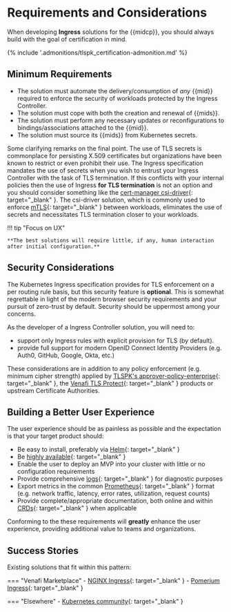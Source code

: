# Requirements and Considerations

When developing **Ingress** solutions for the {{midcp}}, you should always build with the goal of certification in mind.

{% include '.admonitions/tlspk_certification-admonition.md' %}

## Minimum Requirements 

- The solution must automate the delivery/consumption of *any* {{mid}} required to enforce the security of workloads protected by the Ingress Controller.
- The solution must cope with both the creation and renewal of {{mids}}.
- The solution must perform any necessary updates or reconfigurations to bindings/associations attached to the {{mid}}.
- The solution must source its {{mids}} from Kubernetes secrets.

Some clarifying remarks on the final point.
The use of TLS secrets is commonplace for persisting X.509 certificates but organizations have been known to restrict or even prohibit their use.
The Ingress specification mandates the use of secrets when you wish to entrust your Ingress Controller with the task of TLS termination.
If this conflicts with your internal policies then the use of Ingress **for TLS termination** is not an option and you should consider something like the [cert-manager csi-driver](https://cert-manager.io/docs/projects/csi-driver/){: target="_blank" }.
The csi-driver solution, which is commonly used to enforce [mTLS](https://en.wikipedia.org/wiki/Mutual_authentication#mTLS){: target="_blank" } between workloads, eliminates the use of secrets and necessitates TLS termination closer to your workloads.

!!! tip "Focus on UX"

    **The best solutions will require little, if any, human interaction after initial configuration.**

## Security Considerations

The Kubernetes Ingress specification provides for TLS enforcement on a per routing rule basis, but this security feature is **optional**.
This is somewhat regrettable in light of the modern browser security requirements and your pursuit of zero-trust by default.
Security should be uppermost among your concerns.

As the developer of a Ingress Controller solution, you will need to:

- support only Ingress rules with explicit provision for TLS (by default).
- provide full support for modern OpenID Connect Identity Providers (e.g. Auth0, GitHub, Google, Okta, etc.)

These considerations are in addition to any policy enforcement (e.g. minimum cipher strength) applied by [TLSPK's approver-policy-enterprise](https://platform.jetstack.io/documentation/configuration/approver-policy-enterprise){: target="_blank" }, the [Venafi TLS Protect](https://venafi.com/tls-protect/){: target="_blank" } products or upstream Certificate Authorities.

## Building a Better User Experience

The user experience should be as painless as possible and the expectation is that your target product should:

- Be easy to install, preferably via [Helm](https://helm.sh/){: target="_blank" }
- Be [highly available](https://en.wikipedia.org/wiki/High_availability){: target="_blank" } 
- Enable the user to deploy an MVP into your cluster with little or no configuration requirements
- Provide comprehensive [logs](https://kubernetes.io/docs/concepts/cluster-administration/logging/){: target="_blank" } for diagnostic purposes
- Export metrics in the common [Prometheus](https://prometheus.io/){: target="_blank" } format (e.g. network traffic, latency, error rates, utilization, request counts)
- Provide complete/appropriate documentation, both online and within [CRDs](https://kubernetes.io/docs/concepts/extend-kubernetes/api-extension/custom-resources/){: target="_blank" } when applicable

Conforming to the these requirements will **greatly** enhance the user experience, providing additional value to teams and organizations.

<!-- Primers section was moved to Getting Started in the next chapter-->

## Success Stories

Existing solutions that fit within this pattern:

=== "Venafi Marketplace"
    - [NGINX Ingress](https://marketplace.venafi.com/ui/xchange-marketplace-app/620d2d6ed419fb06a5c5bd36/solution/6294f5507550f2ee553cf25d){: target="_blank" }
    - [Pomerium Ingress](https://marketplace.venafi.com/ui/xchange-marketplace-app/620d2d6ed419fb06a5c5bd36/solution/628cf590220a43b0c9a48842){: target="_blank" }

=== "Elsewhere"
    - [Kubernetes community](https://kubernetes.io/docs/concepts/services-networking/ingress-controllers/){: target="_blank" }

<!-- ##### Questions to guide us:

- What are the absolute **required capabilities**? (MVP)
    1. Ability to use a {{mid}}, an X.509 Certificate in this case, to secure traffic
    1. Ability to install/deploy/upload a {{mid}} to a 
    1. Ability to **validate** that a specific {{mid}} is where we think it is (data either proactively requested by Venafi or periodically reported on by the target consumer of the {{mid}})

- What sets the best solutions apart?
    {% include 'best-solutions-common.md' %}
    - Renewal of a {{mid}} should not cause downtime -->
